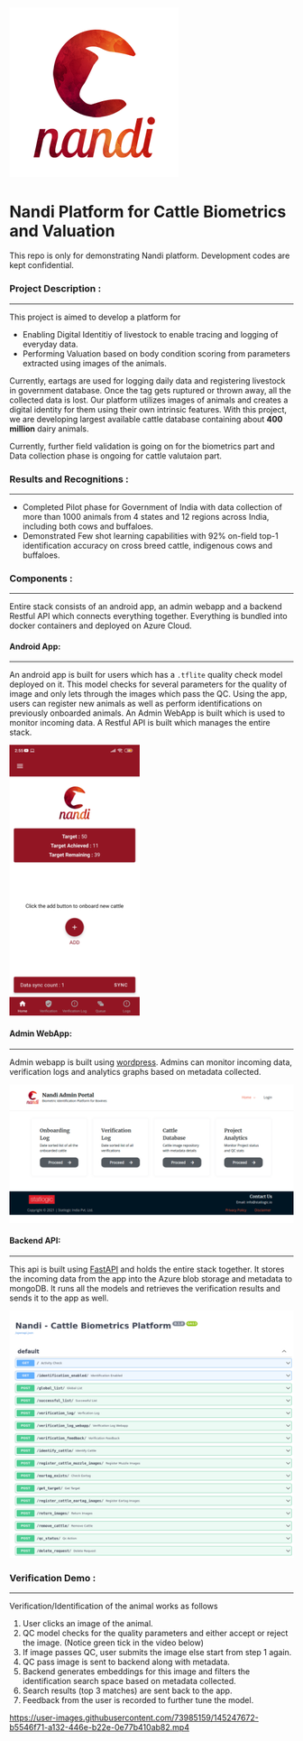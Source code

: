 ![Nandi logo](/assets/nandi_logo.png)
---
# Nandi Platform for Cattle Biometrics and Valuation
This repo is only for demonstrating Nandi platform. Development codes are kept confidential.

### Project Description :
---
This project is aimed to develop a platform for
- Enabling Digital Identitiy of livestock to enable tracing and logging of everyday data.
- Performing Valuation based on body condition scoring from parameters extracted using images of the animals.  

Currently, eartags are used for logging daily data and registering livestock in government database. Once the tag gets ruptured or thrown away, all the collected data is lost. Our platform utilizes images of animals and creates a digital identity for them using their own intrinsic features. With this project, we are developing largest available cattle database containing about **400 million** dairy animals.  

Currently, further field validation is going on for the biometrics part and Data collection phase is ongoing for cattle valutaion part.

### Results and Recognitions :
---
* Completed Pilot phase for Government of India with data collection of more than 1000 animals from 4 states and 12 regions across India, including both cows and buffaloes.
* Demonstrated Few shot learning capabilities with 92% on-field top-1 identification accuracy on cross breed cattle, indigenous cows and buffaloes.  

### Components :
---
Entire stack consists of an android app, an admin webapp and a backend Restful API which connects everything together. Everything is bundled into docker containers and deployed on Azure Cloud.

#### Android App:
---
An android app is built for users which has a `.tflite` quality check model deployed on it. This model checks for several parameters for the quality of image and only lets through the images which pass the QC. Using the app, users can register new animals as well as perform identifications on previously onboarded animals. An Admin WebApp is built which is used to monitor incoming data. A Restful API is built which manages the entire stack.

<a href="url"><img src="/assets/nandi_app.jpg" height="480" ></a>  

#### Admin WebApp:
---
Admin webapp is built using [wordpress](https://wordpress.com/). Admins can monitor incoming data, verification logs and analytics graphs based on metadata collected.

![Nandi Admin Webapp](/assets/nandi_webapp.png)

#### Backend API:
---
This api is built using [FastAPI](https://fastapi.tiangolo.com/) and holds the entire stack together. It stores the incoming data from the app into the Azure blob storage and metadata to mongoDB. It runs all the models and retrieves the verification results and sends it to the app as well.

![Nandi Backend](/assets/nandi_backend.png)

### Verification Demo :
---
Verification/Identification of the animal works as follows
1. User clicks an image of the animal.
2. QC model checks for the quality parameters and either accept or reject the image. (Notice green tick in the video below)
3. If image passes QC, user submits the image else start from step 1 again.
4. QC pass image is sent to backend along with metadata.
5. Backend generates embeddings for this image and filters the identification search space based on metadata collected.
6. Search results (top 3 matches) are sent back to the app.
7. Feedback from the user is recorded to further tune the model.

https://user-images.githubusercontent.com/73985159/145247672-b5546f71-a132-446e-b22e-0e77b410ab82.mp4

